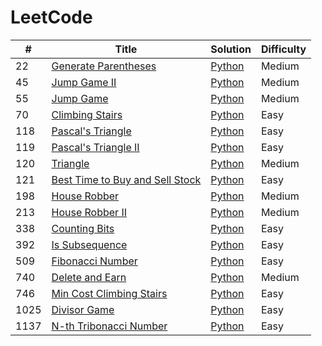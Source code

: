 # LeetCode

| #    | Title                                                                                             | Solution                                           | Difficulty |
| ---- | ------------------------------------------------------------------------------------------------- | -------------------------------------------------- | ---------- |
| 22   | [Generate Parentheses](https://leetcode.com/problems/generate-parentheses/)                       | [Python](./22.generate-parentheses.py)             | Medium     |
| 45   | [Jump Game II](https://leetcode.com/problems/jump-game-ii/)                                       | [Python](./45.jump-game-ii.py)                     | Medium     |
| 55   | [Jump Game](https://leetcode.com/problems/jump-game/)                                             | [Python](./55.jump-game.py)                        | Medium     |
| 70   | [Climbing Stairs](https://leetcode.com/problems/climbing-stairs/)                                 | [Python](./70.climbing-stairs.py)                  | Easy       |
| 118  | [Pascal's Triangle](https://leetcode.com/problems/pascals-triangle)                               | [Python](./118.pascals-triangle.py)                | Easy       |
| 119  | [Pascal's Triangle II](https://leetcode.com/problems/pascals-triangle-ii/)                        | [Python](./119.pascals-triangle-ii.py)             | Easy       |
| 120  | [Triangle](https://leetcode.com/problems/triangle/)                                               | [Python](./120.triangle.py)                        | Medium     |
| 121  | [Best Time to Buy and Sell Stock](https://leetcode.com/problems/best-time-to-buy-and-sell-stock/) | [Python](./121.best-time-to-buy-and-sell-stock.py) | Easy       |
| 198  | [House Robber](https://leetcode.com/problems/house-robber/)                                       | [Python](./198.house-robber.py)                    | Medium     |
| 213  | [House Robber II](https://leetcode.com/problems/house-robber-ii/)                                 | [Python](./213.house-robber-ii.py)                 | Medium     |
| 338  | [Counting Bits](https://leetcode.com/problems/counting-bits/)                                     | [Python](./338.counting-bits.py)                   | Easy       |
| 392  | [Is Subsequence](https://leetcode.com/problems/is-subsequence/)                                   | [Python](./392.is-subsequence.py)                  | Easy       |
| 509  | [Fibonacci Number](https://leetcode.com/problems/fibonacci-number/)                               | [Python](./509.fibonacci-number.py)                | Easy       |
| 740  | [Delete and Earn](https://leetcode.com/problems/delete-and-earn/)                                 | [Python](./740.delete-and-earn.py)                 | Medium     |
| 746  | [Min Cost Climbing Stairs](https://leetcode.com/problems/min-cost-climbing-stairs/)               | [Python](./746.min-cost-climbing-stairs.py)        | Easy       |
| 1025 | [Divisor Game](https://leetcode.com/problems/divisor-game/)                                       | [Python](./1025.divisor-game.py)                   | Easy       |
| 1137 | [N-th Tribonacci Number](https://leetcode.com/problems/n-th-tribonacci-number/)                   | [Python](./1137.n-th-tribonacci-number.py)         | Easy       |
